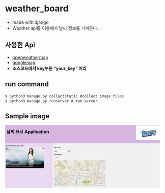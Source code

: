 # weather_board
- made with django
- Weather api를 이용해서 날씨 정보를 가져온다.

## 사용한 Api
- [openweathermap](https://home.openweathermap.org/)
- [googlemap](https://cloud.google.com/maps-platform?hl=ko)
- **소스코드에서 key부분 "your_key" 처리**

## run command
```shell
$ python3 manage.py collectstatic #collect image files
$ python3 manage.py runserver # run server
```
## Sample image
![image](app_img.png)